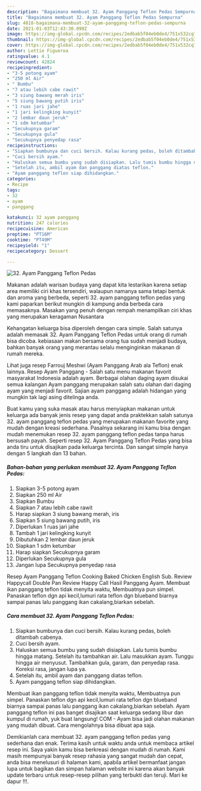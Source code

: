 ```yaml
---
description: "Bagaimana membuat 32. Ayam Panggang Teflon Pedas Sempurna"
title: "Bagaimana membuat 32. Ayam Panggang Teflon Pedas Sempurna"
slug: 4818-bagaimana-membuat-32-ayam-panggang-teflon-pedas-sempurna
date: 2021-01-03T12:43:30.090Z
image: https://img-global.cpcdn.com/recipes/2edbab5f04eb0de4/751x532cq70/32-ayam-panggang-teflon-pedas-foto-resep-utama.jpg
thumbnail: https://img-global.cpcdn.com/recipes/2edbab5f04eb0de4/751x532cq70/32-ayam-panggang-teflon-pedas-foto-resep-utama.jpg
cover: https://img-global.cpcdn.com/recipes/2edbab5f04eb0de4/751x532cq70/32-ayam-panggang-teflon-pedas-foto-resep-utama.jpg
author: Lettie Figueroa
ratingvalue: 4.1
reviewcount: 42824
recipeingredient:
- "3-5 potong ayam"
- "250 ml Air"
- " Bumbu"
- "7 atau lebih cabe rawit"
- "3 siung bawang merah iris"
- "5 siung bawang putih iris"
- "1 ruas jari jahe"
- "1 jari kelingking kunyit"
- "2 lembar daun jeruk"
- "1 sdm ketumbar"
- "Secukupnya garam"
- "Secukupnya gula"
- "Secukupnya penyedap rasa"
recipeinstructions:
- "Siapkan bumbunya dan cuci bersih. Kalau kurang pedas, boleh ditambah cabenya."
- "Cuci bersih ayam."
- "Haluskan semua bumbu yang sudah disiapkan. Lalu tumis bumbu hingga matang. Setelah itu tambahkan air. Lalu masukkan ayam. Tunggu hingga air menyusut. Tambahkan gula, garam, dan penyedap rasa. Koreksi rasa, jangan lupa ya."
- "Setelah itu, ambil ayam dan panggang diatas teflon."
- "Ayam panggang teflon siap dihidangkan."
categories:
- Recipe
tags:
- 32
- ayam
- panggang

katakunci: 32 ayam panggang 
nutrition: 247 calories
recipecuisine: American
preptime: "PT16M"
cooktime: "PT49M"
recipeyield: "1"
recipecategory: Dessert

---
```



![32. Ayam Panggang Teflon Pedas](https://img-global.cpcdn.com/recipes/2edbab5f04eb0de4/751x532cq70/32-ayam-panggang-teflon-pedas-foto-resep-utama.jpg)

Makanan adalah warisan budaya yang dapat kita lestarikan karena setiap area memiliki ciri khas tersendiri, walaupun namanya sama tetapi bentuk dan aroma yang berbeda, seperti 32. ayam panggang teflon pedas yang kami paparkan berikut mungkin di kampung anda berbeda cara memasaknya. Masakan yang penuh dengan rempah menampilkan ciri khas yang merupakan keragaman Nusantara

Kehangatan keluarga bisa diperoleh dengan cara simple. Salah satunya adalah memasak 32. Ayam Panggang Teflon Pedas untuk orang di rumah bisa dicoba. kebiasaan makan bersama orang tua sudah menjadi budaya, bahkan banyak orang yang merantau selalu menginginkan makanan di rumah mereka.

Lihat juga resep Farrouj Meshwi (Ayam Panggang Arab ala Teflon) enak lainnya. Resep Ayam Panggang - Salah satu menu makanan favorit masyarakat Indonesia adalah ayam. Berbagai olahan daging ayam disukai semua kalangan Ayam panggang merupakan salah satu olahan dari daging ayam yang menjadi favorit. Sajian ayam panggang adalah hidangan yang mungkin tak lagi asing ditelinga anda.

Buat kamu yang suka masak atau harus menyiapkan makanan untuk keluarga ada banyak jenis resep yang dapat anda praktekkan salah satunya 32. ayam panggang teflon pedas yang merupakan makanan favorite yang mudah dengan kreasi sederhana. Pasalnya sekarang ini kamu bisa dengan mudah menemukan resep 32. ayam panggang teflon pedas tanpa harus bersusah payah.
Seperti resep 32. Ayam Panggang Teflon Pedas yang bisa anda tiru untuk disajikan pada keluarga tercinta. Dan sangat simple hanya dengan 5 langkah dan 13 bahan.


<!--inarticleads1-->

##### Bahan-bahan yang perlukan membuat 32. Ayam Panggang Teflon Pedas:

1. Siapkan 3-5 potong ayam
1. Siapkan 250 ml Air
1. Siapkan  Bumbu
1. Siapkan 7 atau lebih cabe rawit
1. Harap siapkan 3 siung bawang merah, iris
1. Siapkan 5 siung bawang putih, iris
1. Diperlukan 1 ruas jari jahe
1. Tambah 1 jari kelingking kunyit
1. Dibutuhkan 2 lembar daun jeruk
1. Siapkan 1 sdm ketumbar
1. Harap siapkan Secukupnya garam
1. Diperlukan Secukupnya gula
1. Jangan lupa Secukupnya penyedap rasa


Resep Ayam Panggang Teflon Cooking Baked Chicken English Sub. Review Happycall Double Pan Review Happy Call Hasil Panggang Ayam. Membuat ikan panggang teflon tidak menyita waktu, Membuatnya pun simpel. Panaskan teflon dgn api kecil,lumuri rata teflon dgn blueband biarnya sampai panas lalu panggang ikan cakalang,biarkan sebelah. 

<!--inarticleads2-->

##### Cara membuat  32. Ayam Panggang Teflon Pedas:

1. Siapkan bumbunya dan cuci bersih. Kalau kurang pedas, boleh ditambah cabenya.
1. Cuci bersih ayam.
1. Haluskan semua bumbu yang sudah disiapkan. Lalu tumis bumbu hingga matang. Setelah itu tambahkan air. Lalu masukkan ayam. Tunggu hingga air menyusut. Tambahkan gula, garam, dan penyedap rasa. Koreksi rasa, jangan lupa ya.
1. Setelah itu, ambil ayam dan panggang diatas teflon.
1. Ayam panggang teflon siap dihidangkan.


Membuat ikan panggang teflon tidak menyita waktu, Membuatnya pun simpel. Panaskan teflon dgn api kecil,lumuri rata teflon dgn blueband biarnya sampai panas lalu panggang ikan cakalang,biarkan sebelah. Ayam panggang teflon ini pas banget disajikan saat keluarga sedang libur dan kumpul di rumah, yuk buat langsung! COM - Ayam bisa jadi olahan makanan yang mudah dibuat. Cara mengolahnya bisa dibuat apa saja. 

Demikianlah cara membuat 32. ayam panggang teflon pedas yang sederhana dan enak. Terima kasih untuk waktu anda untuk membaca artikel resep ini. Saya yakin kamu bisa berkreasi dengan mudah di rumah. Kami masih mempunyai banyak resep rahasia yang sangat mudah dan cepat, anda bisa menelusuri di halaman kami, apabila artikel bermanfaat jangan lupa untuk bagikan dan simpan halaman website ini karena akan banyak update terbaru untuk resep-resep pilihan yang terbukti dan teruji. Mari ke dapur !!!. 
